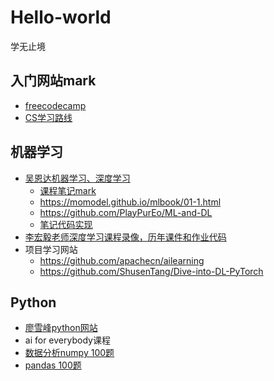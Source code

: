 # Hello-world
学无止境
## 入门网站mark
- [freecodecamp](https://chinese.freecodecamp.org/learn/)
- [CS学习路线](https://github.com/izackwu/TeachYourselfCS-CN)
## 机器学习
-  [吴恩达机器学习、深度学习](https://www.bilibili.com/video/BV164411b7dx?spm_id_from=333.337.search-card.all.click) 
   - [课程笔记mark](https://sanzo.top/Default/ml-AndrewNg/)
   - https://momodel.github.io/mlbook/01-1.html
   - https://github.com/PlayPurEo/ML-and-DL
   - [笔记代码实现](https://github.com/yoyoyohamapi/mit-ml)
-  [李宏毅老师深度学习课程录像，历年课件和作业代码 ](https://speech.ee.ntu.edu.tw/~hylee/ml/2022-spring.php) 
-  项目学习网站
   - https://github.com/apachecn/ailearning
   - https://github.com/ShusenTang/Dive-into-DL-PyTorch  
## Python
- [廖雪峰python网站](https://www.liaoxuefeng.com)
- ai for everybody课程
- [数据分析numpy 100题](https://www.yanxishe.com/columnDetail/24784)
- [pandas 100题](https://www.yanxishe.com/columnDetail/17112)

